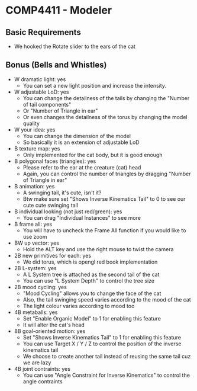 # COMP4411 - Modeler
## Basic Requirements  
- We hooked the Rotate slider to the ears of the cat  

## Bonus (Bells and Whistles)

- W dramatic light: yes
  - You can set a new light position and increase the intensity.  
- W adjustable LoD: yes
  - You can change the detailness of the tails by changing the "Number of tail components"
  - Or "Number of Triangle in ear"
  - Or even changes the detailness of the torus by changing the model quality
- W your idea: yes
  - You can change the dimension of the model
  - So basically it is an extension of adjustable LoD
- B texture map: yes
  - Only implemented for the cat body, but it is good enough
- B polygonal faces (triangles): yes 
  - Please refer to the ear at the creature (cat) head
  - Again, you can control the number of triangles by dragging "Number of Triangle in ear"
- B animation: yes
  - A swinging tail, it's cute, isn't it?
  - Btw make sure set "Shows Inverse Kinematics Tail" to 0 to see our cute cute swinging tail
- B individual looking (not just red/green): yes
  - You can drag "Individual Instances" to see more
- B frame all: yes 
  - You will have to uncheck the Frame All function if you would like to use zoom  
- BW up vector: yes
  - Hold the ALT key and use the right mouse to twist the camera  
- 2B new primitives for each: yes
  - We did torus, which is opengl red book implementation
- 2B L-system: yes
  - A L System tree is attached as the second tail of the cat
  - You can use "L System Depth" to control the tree size
- 2B mood cycling: yes
  - "Mood Cycling" allows you to change the face of the cat
  - Also, the tail swinging speed varies according to the mood of the cat 
  - The light colour varies according to mood too  
- 4B metaballs: yes
  - Set "Enable Organic Model" to 1 for enabling this feature
  - It will alter the cat's head
- 8B goal-oriented motion: yes
  - Set "Shows Inverse Kinematics Tail" to 1 for enabling this feature
  - You can use Target X / Y / Z to control the position of the inverse kinematics tail
  - We choose to create another tail instead of reusing the same tail cuz we are lazy
- 4B joint contraints: yes
  - You can use "Angle Constraint for Inverse Kinematics" to control the angle contraints